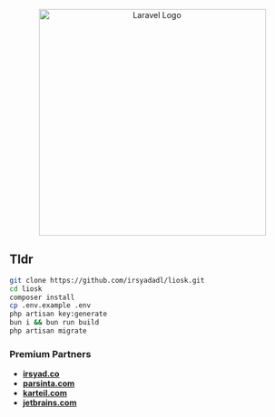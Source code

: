 <p align="center"><a href="https://laravel.com" target="_blank"><img src="https://raw.githubusercontent.com/laravel/art/master/logo-lockup/5%20SVG/2%20CMYK/1%20Full%20Color/laravel-logolockup-cmyk-red.svg" width="400" alt="Laravel Logo"></a></p>

## Tldr

```bash
git clone https://github.com/irsyadadl/liosk.git
cd liosk
composer install
cp .env.example .env
php artisan key:generate
bun i && bun run build
php artisan migrate
```

### Premium Partners

-   **[irsyad.co](https://irsyad.co/)**
-   **[parsinta.com](https://parsinta.com/)**
-   **[karteil.com](https://karteil.com/)**
-   **[jetbrains.com](https://jetbrains.com/)**
